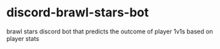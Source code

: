 # discord-brawl-stars-bot
brawl stars discord bot that predicts the outcome of player 1v1s based on player stats
